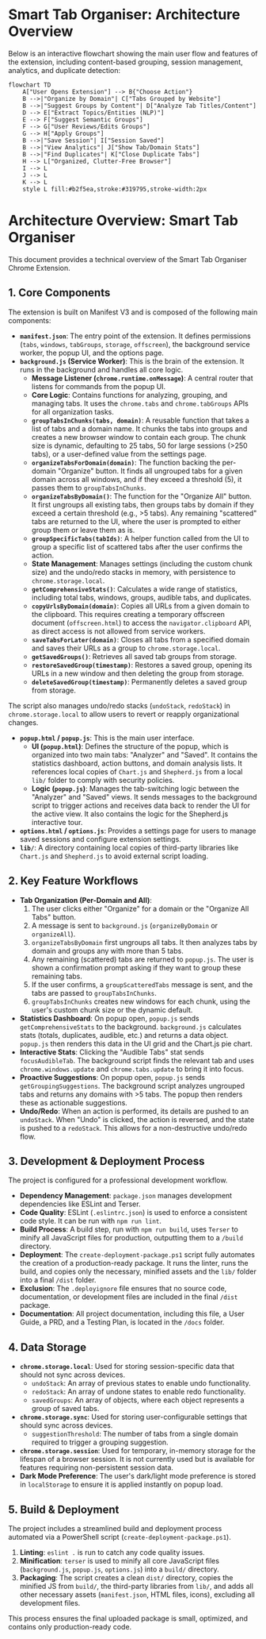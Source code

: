 # Smart Tab Organiser: Architecture Overview

Below is an interactive flowchart showing the main user flow and features of the extension, including content-based grouping, session management, analytics, and duplicate detection:

```mermaid
flowchart TD
    A["User Opens Extension"] --> B{"Choose Action"}
    B -->|"Organize by Domain"| C["Tabs Grouped by Website"]
    B -->|"Suggest Groups by Content"| D["Analyze Tab Titles/Content"]
    D --> E["Extract Topics/Entities (NLP)"]
    E --> F["Suggest Semantic Groups"]
    F --> G["User Reviews/Edits Groups"]
    G --> H["Apply Groups"]
    B -->|"Save Session"| I["Session Saved"]
    B -->|"View Analytics"| J["Show Tab/Domain Stats"]
    B -->|"Find Duplicates"| K["Close Duplicate Tabs"]
    H --> L["Organized, Clutter-Free Browser"]
    I --> L
    J --> L
    K --> L
    style L fill:#b2f5ea,stroke:#319795,stroke-width:2px
```

# Architecture Overview: Smart Tab Organiser

This document provides a technical overview of the Smart Tab Organiser Chrome Extension.

## 1. Core Components

The extension is built on Manifest V3 and is composed of the following main components:

- **`manifest.json`**: The entry point of the extension. It defines permissions (`tabs`, `windows`, `tabGroups`, `storage`, `offscreen`), the background service worker, the popup UI, and the options page.
- **`background.js` (Service Worker)**: This is the brain of the extension. It runs in the background and handles all core logic.
  - **Message Listener (`chrome.runtime.onMessage`)**: A central router that listens for commands from the popup UI.
  - **Core Logic**: Contains functions for analyzing, grouping, and managing tabs. It uses the `chrome.tabs` and `chrome.tabGroups` APIs for all organization tasks.
  - **`groupTabsInChunks(tabs, domain)`**: A reusable function that takes a list of tabs and a domain name. It chunks the tabs into groups and creates a new browser window to contain each group. The chunk size is dynamic, defaulting to 25 tabs, 50 for large sessions (>250 tabs), or a user-defined value from the settings page.
  - **`organizeTabsForDomain(domain)`**: The function backing the per-domain "Organize" button. It finds all ungrouped tabs for a given domain across all windows, and if they exceed a threshold (5), it passes them to `groupTabsInChunks`.
  - **`organizeTabsByDomain()`**: The function for the "Organize All" button. It first ungroups all existing tabs, then groups tabs by domain if they exceed a certain threshold (e.g., >5 tabs). Any remaining "scattered" tabs are returned to the UI, where the user is prompted to either group them or leave them as is.
  - **`groupSpecificTabs(tabIds)`**: A helper function called from the UI to group a specific list of scattered tabs after the user confirms the action.
  - **State Management**: Manages settings (including the custom chunk size) and the undo/redo stacks in memory, with persistence to `chrome.storage.local`.
  - **`getComprehensiveStats()`**: Calculates a wide range of statistics, including total tabs, windows, groups, audible tabs, and duplicates.
  - **`copyUrlsByDomain(domain)`**: Copies all URLs from a given domain to the clipboard. This requires creating a temporary offscreen document (`offscreen.html`) to access the `navigator.clipboard` API, as direct access is not allowed from service workers.
  - **`saveTabsForLater(domain)`**: Closes all tabs from a specified domain and saves their URLs as a group to `chrome.storage.local`.
  - **`getSavedGroups()`**: Retrieves all saved tab groups from storage.
  - **`restoreSavedGroup(timestamp)`**: Restores a saved group, opening its URLs in a new window and then deleting the group from storage.
  - **`deleteSavedGroup(timestamp)`**: Permanently deletes a saved group from storage.

The script also manages undo/redo stacks (`undoStack`, `redoStack`) in `chrome.storage.local` to allow users to revert or reapply organizational changes.

- **`popup.html` / `popup.js`**: This is the main user interface.
  - **UI (`popup.html`)**: Defines the structure of the popup, which is organized into two main tabs: "Analyzer" and "Saved". It contains the statistics dashboard, action buttons, and domain analysis lists. It references local copies of `Chart.js` and `Shepherd.js` from a local `lib/` folder to comply with security policies.
  - **Logic (`popup.js`)**: Manages the tab-switching logic between the "Analyzer" and "Saved" views. It sends messages to the background script to trigger actions and receives data back to render the UI for the active view. It also contains the logic for the Shepherd.js interactive tour.
- **`options.html` / `options.js`**: Provides a settings page for users to manage saved sessions and configure extension settings.
- **`lib/`**: A directory containing local copies of third-party libraries like `Chart.js` and `Shepherd.js` to avoid external script loading.

## 2. Key Feature Workflows

- **Tab Organization (Per-Domain and All)**:
  1.  The user clicks either "Organize" for a domain or the "Organize All Tabs" button.
  2.  A message is sent to `background.js` (`organizeByDomain` or `organizeAll`).
  3.  `organizeTabsByDomain` first ungroups all tabs. It then analyzes tabs by domain and groups any with more than 5 tabs.
  4.  Any remaining (scattered) tabs are returned to `popup.js`. The user is shown a confirmation prompt asking if they want to group these remaining tabs.
  5.  If the user confirms, a `groupScatteredTabs` message is sent, and the tabs are passed to `groupTabsInChunks`.
  6.  `groupTabsInChunks` creates new windows for each chunk, using the user's custom chunk size or the dynamic default.
- **Statistics Dashboard**: On popup open, `popup.js` sends `getComprehensiveStats` to the background. `background.js` calculates stats (totals, duplicates, audible, etc.) and returns a data object. `popup.js` then renders this data in the UI grid and the Chart.js pie chart.
- **Interactive Stats**: Clicking the "Audible Tabs" stat sends `focusAudibleTab`. The background script finds the relevant tab and uses `chrome.windows.update` and `chrome.tabs.update` to bring it into focus.
- **Proactive Suggestions**: On popup open, `popup.js` sends `getGroupingSuggestions`. The background script analyzes ungrouped tabs and returns any domains with >5 tabs. The popup then renders these as actionable suggestions.
- **Undo/Redo**: When an action is performed, its details are pushed to an `undoStack`. When "Undo" is clicked, the action is reversed, and the state is pushed to a `redoStack`. This allows for a non-destructive undo/redo flow.

## 3. Development & Deployment Process

The project is configured for a professional development workflow.

- **Dependency Management**: `package.json` manages development dependencies like ESLint and Terser.
- **Code Quality**: ESLint (`.eslintrc.json`) is used to enforce a consistent code style. It can be run with `npm run lint`.
- **Build Process**: A build step, run with `npm run build`, uses `Terser` to minify all JavaScript files for production, outputting them to a `/build` directory.
- **Deployment**: The `create-deployment-package.ps1` script fully automates the creation of a production-ready package. It runs the linter, runs the build, and copies only the necessary, minified assets and the `lib/` folder into a final `/dist` folder.
- **Exclusion**: The `.deployignore` file ensures that no source code, documentation, or development files are included in the final `/dist` package.
- **Documentation**: All project documentation, including this file, a User Guide, a PRD, and a Testing Plan, is located in the `/docs` folder.

## 4. Data Storage

- **`chrome.storage.local`**: Used for storing session-specific data that should not sync across devices.
  - `undoStack`: An array of previous states to enable undo functionality.
  - `redoStack`: An array of undone states to enable redo functionality.
  - `savedGroups`: An array of objects, where each object represents a group of saved tabs.
- **`chrome.storage.sync`**: Used for storing user-configurable settings that should sync across devices.
  - `suggestionThreshold`: The number of tabs from a single domain required to trigger a grouping suggestion.
- **`chrome.storage.session`**: Used for temporary, in-memory storage for the lifespan of a browser session. It is not currently used but is available for features requiring non-persistent session data.
- **Dark Mode Preference**: The user's dark/light mode preference is stored in `localStorage` to ensure it is applied instantly on popup load.

## 5. Build & Deployment

The project includes a streamlined build and deployment process automated via a PowerShell script (`create-deployment-package.ps1`).

1.  **Linting**: `eslint .` is run to catch any code quality issues.
2.  **Minification**: `terser` is used to minify all core JavaScript files (`background.js`, `popup.js`, `options.js`) into a `build/` directory.
3.  **Packaging**: The script creates a clean `dist/` directory, copies the minified JS from `build/`, the third-party libraries from `lib/`, and adds all other necessary assets (`manifest.json`, HTML files, icons), excluding all development files.

This process ensures the final uploaded package is small, optimized, and contains only production-ready code.
